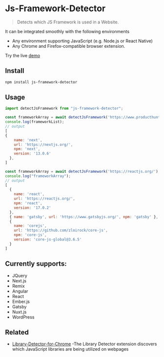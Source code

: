 # Js-Framework-Detector

> Detects which JS Framework is used in a Website.

It can be integrated smoothly with the following environments 

- Any environment supporting JavaScript (e.g. Node.js or React Native)
- Any Chrome and Firefox-compatible browser extension.

Try the live [demo]()

## Install

```sh
npm install js-framework-detector
```

## Usage

```js
import detectJsFramework from "js-framework-detector";

const frameworkArray = await detectJsFramework('https://www.producthunt.com/');
console.log(frameworkList); 
// output
[
{
    name: 'next',
    url: 'https://nextjs.org/',
    npm: 'next',
    version: '13.0.6'
  },
]

const frameworkArray = await detectJsFramework('https://reactjs.org/');
console.log("frameworkArray"); 
// output
[
  {
    name: 'react',
    url: 'https://reactjs.org/',
    npm: 'react',
    version: '17.0.2'
  },
  { name: 'gatsby', url: 'https://www.gatsbyjs.org/', npm: 'gatsby' },
  {
    name: 'corejs',
    url: 'https://github.com/zloirock/core-js',
    npm: 'core-js',
    version: 'core-js-global@3.6.5'
  }
]
```

##  Currently supports:

- JQuery
- Next.js
- Remix
- Angular
- React
- Ember.js
- Gatsby
- Nuxt.js
- WordPress

## Related


- [Library-Detector-for-Chrome](https://github.com/johnmichel/Library-Detector-for-Chrome) -The Library Detector extension discovers which JavaScript libraries are being utilized on webpages

